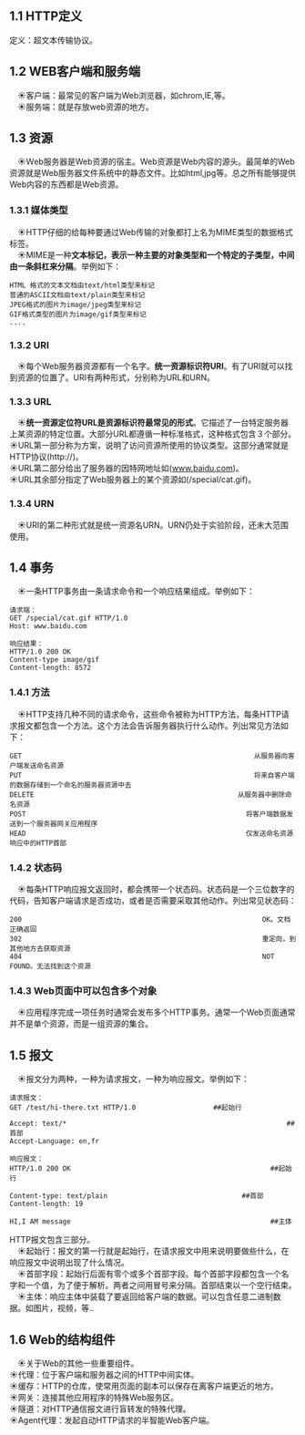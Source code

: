 ## 1.1 HTTP定义
定义：超文本传输协议。
## 1.2 WEB客户端和服务端
&emsp;&#9728;客户端：最常见的客户端为Web浏览器，如chrom,IE,等。  
&emsp;&#9728;服务端：就是存放web资源的地方。  
## 1.3 资源
&emsp;&#9728;Ｗeb服务器是Web资源的宿主。Web资源是Web内容的源头。最简单的Web资源就是Web服务器文件系统中的静态文件。比如html,jpg等。总之所有能够提供Web内容的东西都是Web资源。  
### 1.3.1 媒体类型
&emsp;&#9728;HTTP仔细的给每种要通过Web传输的对象都打上名为MIME类型的数据格式标签。  
&emsp;&#9728;MIME是一种**文本标记，表示一种主要的对象类型和一个特定的子类型，中间由一条斜杠来分隔**。举例如下：
```
HTML 格式的文本文档由text/html类型来标记
普通的ASCII文档由text/plain类型来标记
JPEG格式的图片为image/jpeg类型来标记
GIF格式类型的图片为image/gif类型来标记
....
```
### 1.3.2 URI
&emsp;&#9728;每个Web服务器资源都有一个名字。**统一资源标识符URI**。有了URI就可以找到资源的位置了。URI有两种形式，分别称为URL和URN。  
### 1.3.3 URL  
&emsp;&#9728;**统一资源定位符URL是资源标识符最常见的形式**。它描述了一台特定服务器上某资源的特定位置。大部分URL都遵循一种标准格式，这种格式包含３个部分。  
&#9728;URL第一部分称为方案，说明了访问资源所使用的协议类型。这部分通常就是HTTP协议(http://)。  
&#9728;URL第二部分给出了服务器的因特网地址如(www.baidu.com)。  
&#9728;URL其余部分指定了Web服务器上的某个资源如(/special/cat.gif)。
### 1.3.4 URN  
&emsp;&#9728;URI的第二种形式就是统一资源名URN。URN仍处于实验阶段，还未大范围使用。  
## 1.4 事务
&emsp;&#9728;一条HTTP事务由一条请求命令和一个响应结果组成。举例如下：
```
请求端：
GET /special/cat.gif HTTP/1.0
Host: www.baidu.com

响应结果：
HTTP/1.0 200 OK
Content-type image/gif
Content-length: 8572
```
### 1.4.1 方法
&emsp;&#9728;HTTP支持几种不同的请求命令，这些命令被称为HTTP方法，每条HTTP请求报文都包含一个方法。这个方法会告诉服务器执行什么动作。列出常见方法如下：
```
GET                                                         从服务器向客户端发送命名资源
PUT                                                         将来自客户端的数据存储到一个命名的服务器资源中去
DELETE                                                  从服务器中删除命名资源
POST                                                      将客户端数据发送到一个服务器网关应用程序
HEAD                                                      仅发送命名资源响应中的HTTP首部
```
### 1.4.2 状态码
&emsp;&#9728;每条HTTP响应报文返回时，都会携带一个状态码。状态码是一个三位数字的代码，告知客户端请求是否成功，或者是否需要采取其他动作。列出常见状态码：
```
200                                                           OK。文档正确返回
302                                                           重定向，到其他地方去获取资源
404                                                           NOT FOUND。无法找到这个资源
```
### 1.4.3 Web页面中可以包含多个对象  
&emsp;&#9728;应用程序完成一项任务时通常会发布多个HTTP事务。通常一个Web页面通常并不是单个资源，而是一组资源的集合。  
## 1.5 报文
&emsp;&#9728;报文分为两种，一种为请求报文，一种为响应报文。举例如下：
```
请求报文：
GET /test/hi-there.txt HTTP/1.0                   ##起始行

Accept: text/*                                                      ##首部
Accept-Language: en,fr

响应报文：
HTTP/1.0 200 OK                                                 ##起始行

Content-type: text/plain                                 ##首部
Content-length: 19

HI,I AM message                                                 ##主体
```
HTTP报文包含三部分。  
&emsp;&#9728;起始行：报文的第一行就是起始行，在请求报文中用来说明要做些什么，在响应报文中说明出现了什么情况。  
&emsp;&#9728;首部字段：起始行后面有零个或多个首部字段。每个首部字段都包含一个名字和一个值，为了便于解析。两者之间用冒号来分隔。首部结束以一个空行结束。  
&emsp;&#9728;主体：响应主体中装载了要返回给客户端的数据。可以包含任意二进制数据。如图片，视频，等..
## 1.6 Web的结构组件
&emsp;&#9728;关于Web的其他一些重要组件。    
&#9728;代理：位于客户端和服务器之间的HTTP中间实体。    
&#9728;缓存：HTTP的仓库，使常用页面的副本可以保存在离客户端更近的地方。    
&#9728;网关：连接其他应用程序的特殊Web服务区。  
&#9728;隧道：对HTTP通信报文进行盲转发的特殊代理。  
&#9728;Agent代理：发起自动HTTP请求的半智能Web客户端。  

















